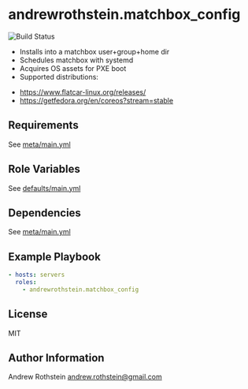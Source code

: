 andrewrothstein.matchbox_config
=========
![Build Status](https://github.com/andrewrothstein/ansible-matchbox_config/actions/workflows/build.yml/badge.svg)

- Installs into a matchbox user+group+home dir
- Schedules matchbox with systemd
- Acquires OS assets for PXE boot
- Supported distributions:
* https://www.flatcar-linux.org/releases/
* https://getfedora.org/en/coreos?stream=stable


Requirements
------------

See [meta/main.yml](meta/main.yml)

Role Variables
--------------

See [defaults/main.yml](defaults/main.yml)

Dependencies
------------

See [meta/main.yml](meta/main.yml)

Example Playbook
----------------

```yml
- hosts: servers
  roles:
    - andrewrothstein.matchbox_config
```

License
-------

MIT

Author Information
------------------

Andrew Rothstein <andrew.rothstein@gmail.com>
